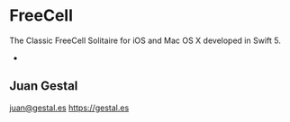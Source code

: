 # FreeCell

The Classic FreeCell Solitaire for iOS and Mac OS X developed in Swift 5. 

-
Juan Gestal
-
juan@gestal.es
https://gestal.es
